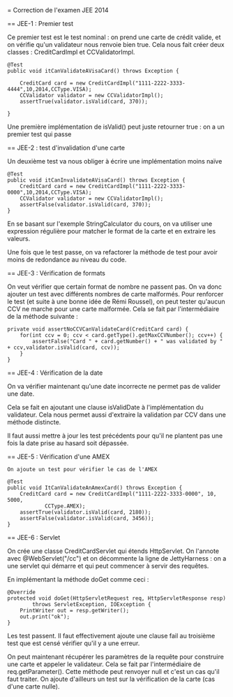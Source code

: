 = Correction de l'examen JEE 2014

== JEE-1 : Premier test

Ce premier test est le test nominal : on prend une carte de crédit valide, et on vérifie qu'un validateur nous renvoie bien true. Cela nous fait créer deux classes : CreditCardImpl et CCValidatorImpl.

    @Test
    public void itCanValidateAVisaCard() throws Exception {

        CreditCard card = new CreditCardImpl("1111-2222-3333-4444",10,2014,CCType.VISA);
        CCValidator validator = new CCValidatorImpl();
        assertTrue(validator.isValid(card, 370));

    }

Une première implémentation de isValid() peut juste retourner true : on a un premier test qui passe


== JEE-2 : test d'invalidation d'une carte

Un deuxième test va nous obliger à écrire une implémentation moins naïve

    @Test
    public void itCanInvalidateAVisaCard() throws Exception {
        CreditCard card = new CreditCardImpl("1111-2222-3333-0000",10,2014,CCType.VISA);
        CCValidator validator = new CCValidatorImpl();
        assertFalse(validator.isValid(card, 370));
    }

En se basant sur l'exemple StringCalculator du cours, on va utiliser une expression régulière pour matcher le format de la carte et en extraire les valeurs.

Une fois que le test passe, on va refactorer la méthode de test pour avoir moins de redondance au niveau du code.



== JEE-3 : Vérification de formats

On veut vérifier que certain format de nombre ne passent pas. On va donc ajouter un test avec différents nombres de carte malformés. Pour renforcer le test (et suite à une bonne idée de Rémi Roussel), on peut tester qu'aucun CCV ne marche pour une carte malformée. Cela se fait par l'intermédiaire de la méthode suivante :

    private void assertNoCCVCanValidateCard(CreditCard card) {
        for(int ccv = 0; ccv < card.getType().getMaxCCVNumber(); ccv++) {
            assertFalse("Card " + card.getNumber() + " was validated by " + ccv,validator.isValid(card, ccv));
        }
    }



== JEE-4 : Vérification de la date

On va vérifier maintenant qu'une date incorrecte ne permet pas de valider une date.

Cela se fait en ajoutant une clause isValidDate à l'implémentation du validateur. Cela nous permet aussi d'extraire la validation par CCV dans une méthode distincte.

Il faut aussi mettre à jour les test précédents pour qu'il ne plantent pas une fois la date prise au hasard soit dépassée.

== JEE-5 : Vérification d'une AMEX

    On ajoute un test pour vérifier le cas de l'AMEX

    @Test
    public void ItCanValidateAnAmexCard() throws Exception {
        CreditCard card = new CreditCardImpl("1111-2222-3333-0000", 10, 5000,
                CCType.AMEX);
        assertTrue(validator.isValid(card, 2180));
        assertFalse(validator.isValid(card, 3456));
    }

== JEE-6 : Servlet

On crée une classe CreditCardServlet qui étends HttpServlet. On l'annote avec @WebServlet("/cc") et on décommente la ligne de JettyHarness : on a une servlet qui démarre et qui peut commencer à servir des requêtes.

En implémentant la méthode doGet comme ceci :

    @Override
    protected void doGet(HttpServletRequest req, HttpServletResponse resp)
            throws ServletException, IOException {
        PrintWriter out = resp.getWriter();
        out.print("ok");
    }

Les test passent. Il faut effectivement ajoute une clause fail au troisième test que est censé vérifier qu'il y a une erreur.

On peut maintenant récupérer les paramètres de la requête pour construire une carte et appeler le validateur. Cela se fait par l'intermédiaire de req.getParameter(). Cette méthode peut renvoyer null et c'est un cas qu'il faut traiter. On ajoute d'ailleurs un test sur la vérification de la carte (cas d'une carte nulle).






